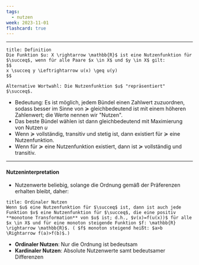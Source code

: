 ```yaml
---
tags:
  - nutzen
week: 2023-11-01
flashcard: true
---
```

***

```ad-important
title: Definition
Die Funktion $u: X \rightarrow \mathbb{R}$ ist eine Nutzenfunktion für $\succeq$, wenn für alle Paare $x \in X$ und $y \in X$ gilt:
$$
x \succeq y \Leftrightarrow u(x) \geq u(y)
$$

Alternative Wortwahl: Die Nutzenfunktion $u$ "repräsentiert" $\succeq$.

```

- Bedeutung: Es ist möglich, jedem Bündel einen Zahlwert zuzuordnen, sodass besser im Sinne von $\succeq$ gleichbedeutend ist mit einem höheren Zahlenwert; die Werte nennen wir "Nutzen".
- Das beste Bündel wählen ist dann gleichbedeutend mit Maximierung von Nutzen $u$
- Wenn $\succeq$ vollständig, transitiv und stetig ist, dann existiert für $\succeq$ eine Nutzenfunktion.
- Wenn für $\succeq$ eine Nutzenfunktion existiert, dann ist $\succeq$ vollständig und transitiv.

***
#### Nutzeninterpretation

- Nutzenwerte beliebig, solange die Ordnung gemäß der Präferenzen erhalten bleibt, daher:

```ad-note
title: Ordinaler Nutzen
Wenn $u$ eine Nutzenfunktion für $\succeq$ ist, dann ist auch jede Funktion $v$ eine Nutzenfunktion für $\succeq$, die eine positiv **monotone Transformation** von $u$ ist; d.h., $v(x)=f(u(x))$ für alle $x \in X$ und für eine monoton steigende Funktion $f: \mathbb{R} \rightarrow \mathbb{R}$. ( $f$ monoton steigend heißt: $a>b \Rightarrow f(a)>f(b)$.)
```

- **Ordinaler Nutzen**: Nur die Ordnung ist bedeutsam
- **Kardinaler Nutzen**: Absolute Nutzenwerte samt bedeutsamer Differenzen

